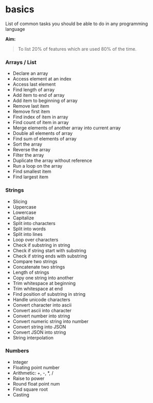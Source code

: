 # basics
List of common tasks you should be able to do in any programming language


**Aim:** 
> To list 20% of features which are used 80% of the time.


### Arrays / List
- Declare an array
- Access element at an index
- Access last element
- Find length of array
- Add item to end of array
- Add item to beginning of array
- Remove last item
- Remove first item
- Find index of item in array
- Find count of item in array
- Merge elements of another array into current array
- Double all elements of array
- Find sum of elements of array
- Sort the array
- Reverse the array
- Filter the array
- Duplicate the array without reference
- Run a loop on the array
- Find smallest item
- Find largest item

### Strings
- Slicing
- Uppercase
- Lowercase
- Capitalize
- Split into characters
- Split into words
- Split into lines
- Loop over characters
- Check if substring in string
- Check if string start with substring
- Check if string ends with substring
- Compare two strings
- Concatenate two strings
- Length of strings
- Copy one string into another
- Trim whitespace at beginning
- Trim whitespace at end
- Find position of substring in string
- Handle unicode characters
- Convert character into ascii
- Convert ascii into character
- Convert number into string
- Convert numeric string into number
- Convert string into JSON
- Convert JSON into string
- String interpolation

### Numbers
- Integer
- Floating point number
- Arithmetic: +, -, \*, /
- Raise to power
- Round float point num
- Find square root
- Casting

